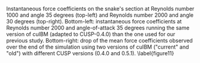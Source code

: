 Instantaneous force coefficients on the snake's section at Reynolds number 1000 and angle 35 degrees (top-left) and Reynolds number 2000 and angle 30 degrees (top-right).
Bottom-left: instantaneous force coefficients at Reynolds number 2000 and angle-of-attack 35 degrees running the same version of cuIBM (adapted to CUSP-0.4.0) than the one used for our previous study.
Bottom-right: drop of the mean force coefficients observed over the end of the simulation using two versions of cuIBM ("current" and "old") with different CUSP versions (0.4.0 and 0.5.1).
\label{figure11}